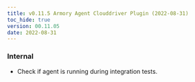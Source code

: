 ```yaml
---
title: v0.11.5 Armory Agent Clouddriver Plugin (2022-08-31)
toc_hide: true
version: 00.11.05
date: 2022-08-31
---
```


### Internal
- Check if agent is running during integration tests.
